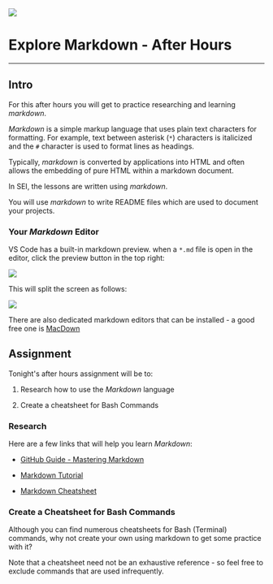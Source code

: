 <img src="https://i.imgur.com/9KG4ZzU.png" />

# Explore Markdown - After Hours

---

## Intro

For this after hours you will get to practice researching and learning _markdown_.

_Markdown_ is a simple markup language that uses plain text characters for formatting.  For example, text between asterisk (`*`) characters is italicized and the `#` character is used to format lines as headings.

Typically, _markdown_ is converted by applications into HTML and often allows the embedding of pure HTML within a markdown document. 

In SEI, the lessons are written using _markdown_.

You will use _markdown_ to write README files which are used to document your projects.

### Your _Markdown_ Editor

VS Code has a built-in markdown preview.  when a `*.md` file is open in the editor, click the preview button in the top right:

<img src="https://i.imgur.com/O1b6hRO.png">

This will split the screen as follows:

<img src="https://i.imgur.com/Xt1qk0w.png">

There are also dedicated markdown editors that can be installed - a good free one is [MacDown](http://macdown.uranusjr.com/)

## Assignment

Tonight's after hours assignment will be to:

1. Research how to use the _Markdown_ language

2. Create a cheatsheet for Bash Commands

### Research

Here are a few links that will help you learn _Markdown_:

- [GitHub Guide - Mastering Markdown](https://guides.github.com/features/mastering-markdown/)

- [Markdown Tutorial](http://markdowntutorial.com/)

- [Markdown Cheatsheet](https://github.com/adam-p/markdown-here/wiki/Markdown-Cheatsheet)

### Create a Cheatsheet for Bash Commands

Although you can find numerous cheatsheets for Bash (Terminal) commands, why not create your own using markdown to get some practice with it?

Note that a cheatsheet need not be an exhaustive reference - so feel free to exclude commands that are used infrequently.




